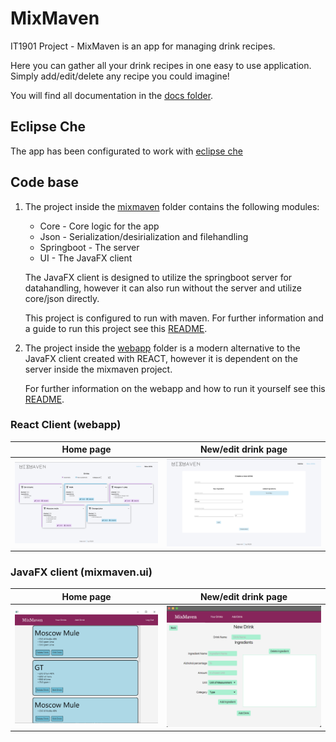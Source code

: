 # MixMaven

IT1901 Project - MixMaven is an app for managing drink recipes.

Here you can gather all your drink recipes in one easy to use application. Simply add/edit/delete any recipe you could imagine!

You will find all documentation in the [docs folder](/docs/).

## Eclipse Che

The app has been configurated to work with [eclipse che](https://che.stud.ntnu.no/#https://gitlab.stud.idi.ntnu.no/it1901/groups-2023/gr2331/gr2331?new)

## Code base

1. The project inside the [mixmaven](./mixmaven/) folder contains the following modules:

    - Core - Core logic for the app
    - Json - Serialization/desirialization and filehandling
    - Springboot - The server
    - UI - The JavaFX client

    The JavaFX client is designed to utilize the springboot server for datahandling, however it can also run without the server and utilize core/json directly.

    This project is configured to run with maven. For further information and a guide to run this project see this [README](./mixmaven/README.md).

2. The project inside the [webapp](./webapp/) folder is a modern alternative to the JavaFX client created with REACT, however it is dependent on the server inside the mixmaven project.

    For further information on the webapp and how to run it yourself see this [README](./webapp/README.md).
### React Client (webapp)

Home page                                    |  New/edit drink page
:-------------------------------------------:|:---------------------------------------------:
![home page](./docs/release-3/images/home_page_expanded.png)  |  ![New drink page](./docs/release-3/images/new_drink_page.png)


### JavaFX client (mixmaven.ui)

Home page                                                  |  New/edit drink page
:---------------------------------------------------------:|:---------------------------------------------:
![home page](./docs/release-2/release-2-browsedrinks.png)  |  ![New drink page](./docs/release-2/release-2-adddrink.png)

